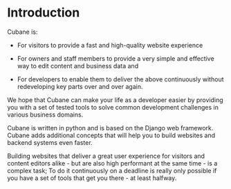 # Introduction

Cubane is:

* For visitors to provide a fast and high-quality website experience

* For owners and staff members to provide a very simple and effective way to
  edit content and business data and

* For developers to enable them to deliver the above continuously without
  redeveloping key parts over and over again.

We hope that Cubane can make your life as a developer easier by providing you
with a set of tested tools to solve common development challenges in various
business domains.

Cubane is written in python and is based on the Django web framework. Cubane
adds additional concepts that will help you to build websites and backend
systems even faster.

Building websites that deliver a great user experience for visitors and content
editors alike - but are also high performant at the same time - is a complex
task; To do it continuously on a deadline is really only possible if you have a
set of tools that get you there - at least halfway.